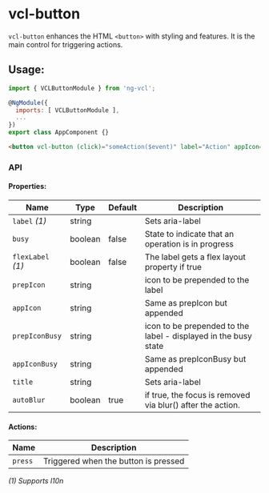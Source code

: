 # vcl-button

`vcl-button` enhances the HTML `<button>` with styling and features.
It is the main control for triggering actions.

## Usage:

```js
import { VCLButtonModule } from 'ng-vcl';

@NgModule({
  imports: [ VCLButtonModule ],
  ...
})
export class AppComponent {}
```

 ```html
<button vcl-button (click)="someAction($event)" label="Action" appIcon="fa:bolt"></button>
 ```

### API 

#### Properties:

| Name                | Type        | Default  | Description
| ------------        | ----------- | -------- |--------------
| `label` *(1)*       | string      |          | Sets aria-label
| `busy`              | boolean     | false    | State to indicate that an operation is in progress
| `flexLabel` *(1)*   | boolean     | false    | The label gets a flex layout property if true 
| `prepIcon`          | string      |          | icon to be prepended to the label 
| `appIcon`           | string      |          | Same as prepIcon but appended 
| `prepIconBusy`      | string      |          | icon to be prepended to the label - displayed in the busy state 
| `appIconBusy`       | string      |          | Same as prepIconBusy but appended 
| `title`             | string      |          | Sets aria-label 
| `autoBlur`          | boolean     | true     | if true, the focus is removed via blur() after the action. 

#### Actions:

| Name                | Description
| ------------        | --------------
| `press`             | Triggered when the button is pressed

*(1) Supports l10n*
